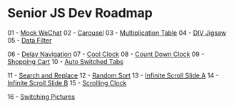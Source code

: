 # Senior JS Dev Roadmap
01 - [Mock WeChat](https://sunny621.github.io/01-Mock-WeChat/case.html)
02 - [Carousel](https://sunny621.github.io/02-Carousel/case.html)
03 - [Multiplication Table](https://sunny621.github.io/03-Multiplication-Table/case_position.html)
04 - [DIV Jigsaw](https://sunny621.github.io/04-DIV-Jigsaw/index.html)
05 - [Data Filter](https://sunny621.github.io/05-Data-Filter/case.html)

06 - [Delay Navigation](https://sunny621.github.io/06-Delay-Nav/html/nav.html)
07 - [Cool Clock](https://sunny621.github.io/07-Cool-Clock/clock.html)
08 - [Count Down Clock](https://sunny621.github.io/08-Count-Down/count_down.html)
09 - [Shopping Cart](https://sunny621.github.io/09-Shopping-Cart/index.html)
10 - [Auto Switched Tabs](https://sunny621.github.io/10-Auto-Switch-Tabs/index.html)

11 - [Search and Replace](https://sunny621.github.io/11-Search-and-Replace/index.html)
12 - [Random Sort](https://sunny621.github.io/12-Random-Sort/index.html)
13 - [Infinite Scroll Slide A](https://sunny621.github.io/13-Infinite-Scroll-Slide-A/index.html)
14 - [Infinite Scroll Slide B](https://sunny621.github.io/14-Infinite-Scroll-Slide-B/index.html)
15 - [Scrolling Clock](https://sunny621.github.io/15-Scrolling-Clock/index.html)

16 - [Switching Pictures](https://sunny621.github.io/16-Switching-Pics/index.html)